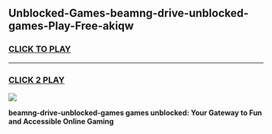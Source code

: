 
## Unblocked-Games-beamng-drive-unblocked-games-Play-Free-akiqw
<h3>
<a href="https://premium76.site?title=beamng-drive-unblocked-games&ref=18A">CLICK TO PLAY</a></h3>
<hr>

<h3>
<a href="https://premium76.site?title=beamng-drive-unblocked-games&ref=18A">CLICK 2 PLAY</a>
  
</h3>

<a href="https://premium76.site?title=beamng-drive-unblocked-games&ref=18A"><img src="https://clearcache.store/games.png"></a>


**beamng-drive-unblocked-games games unblocked: Your Gateway to Fun and Accessible Online Gaming**
